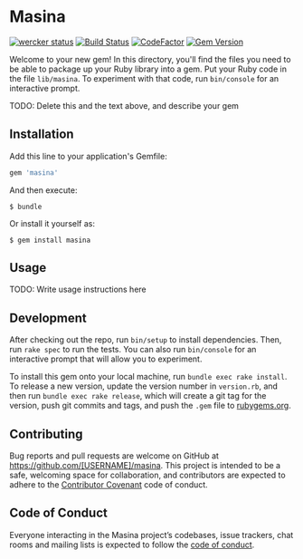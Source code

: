 # Masina

[![wercker status](https://app.wercker.com/status/635b247adc51981ebe5a8266d512debb/s/master "wercker status")](https://app.wercker.com/project/byKey/635b247adc51981ebe5a8266d512debb)
[![Build Status](https://travis-ci.org/popac/masina.svg?branch=master)](https://travis-ci.org/popac/masina)
[![CodeFactor](https://www.codefactor.io/repository/github/popac/masina/badge)](https://www.codefactor.io/repository/github/popac/masina)
[![Gem Version](https://badge.fury.io/rb/masina.svg)](https://badge.fury.io/rb/masina)

Welcome to your new gem! In this directory, you'll find the files you need to be able to package up your Ruby library into a gem. Put your Ruby code in the file `lib/masina`. To experiment with that code, run `bin/console` for an interactive prompt.

TODO: Delete this and the text above, and describe your gem

## Installation

Add this line to your application's Gemfile:

```ruby
gem 'masina'
```

And then execute:

    $ bundle

Or install it yourself as:

    $ gem install masina

## Usage

TODO: Write usage instructions here

## Development

After checking out the repo, run `bin/setup` to install dependencies. Then, run `rake spec` to run the tests. You can also run `bin/console` for an interactive prompt that will allow you to experiment.

To install this gem onto your local machine, run `bundle exec rake install`. To release a new version, update the version number in `version.rb`, and then run `bundle exec rake release`, which will create a git tag for the version, push git commits and tags, and push the `.gem` file to [rubygems.org](https://rubygems.org).

## Contributing

Bug reports and pull requests are welcome on GitHub at https://github.com/[USERNAME]/masina. This project is intended to be a safe, welcoming space for collaboration, and contributors are expected to adhere to the [Contributor Covenant](http://contributor-covenant.org) code of conduct.

## Code of Conduct

Everyone interacting in the Masina project’s codebases, issue trackers, chat rooms and mailing lists is expected to follow the [code of conduct](https://github.com/[USERNAME]/masina/blob/master/CODE_OF_CONDUCT.md).
